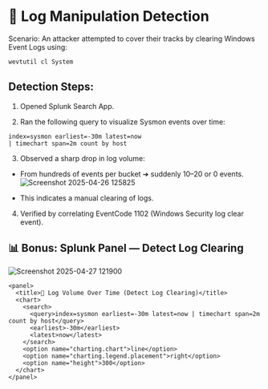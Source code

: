 # 🧹 Log Manipulation Detection
Scenario:
An attacker attempted to cover their tracks by clearing Windows Event Logs using:

```powershell
wevtutil cl System
```

## Detection Steps:

1. Opened Splunk Search App.

2. Ran the following query to visualize Sysmon events over time:
```
index=sysmon earliest=-30m latest=now
| timechart span=2m count by host
```

3. Observed a sharp drop in log volume:

- From hundreds of events per bucket ➔ suddenly 10–20 or 0 events.
![Screenshot 2025-04-26 125825](https://github.com/user-attachments/assets/3ebd3eb9-a7e2-4d50-99c5-4961cecba7ea)

- This indicates a manual clearing of logs.

4. Verified by correlating EventCode 1102 (Windows Security log clear event).

## 📊 Bonus: Splunk Panel — Detect Log Clearing

![Screenshot 2025-04-27 121900](https://github.com/user-attachments/assets/6b532f4c-1870-4579-965b-494767456baa)

```
<panel>
  <title>🧹 Log Volume Over Time (Detect Log Clearing)</title>
  <chart>
    <search>
      <query>index=sysmon earliest=-30m latest=now | timechart span=2m count by host</query>
      <earliest>-30m</earliest>
      <latest>now</latest>
    </search>
    <option name="charting.chart">line</option>
    <option name="charting.legend.placement">right</option>
    <option name="height">300</option>
  </chart>
</panel>
```
